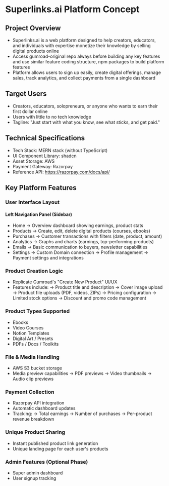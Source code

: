 # Superlinks.ai Platform Concept

## Project Overview
- Superlinks.ai is a web platform designed to help creators, educators, and individuals with expertise monetize their knowledge by selling digital products online
- Access gumroad-original repo always before building any key features and use similar feature coding structure, npm packages to build platform features
- Platform allows users to sign up easily, create digital offerings, manage sales, track analytics, and collect payments from a single dashboard

## Target Users
- Creators, educators, solopreneurs, or anyone who wants to earn their first dollar online
- Users with little to no tech knowledge
- Tagline: "Just start with what you know, see what sticks, and get paid."

## Technical Specifications
- Tech Stack: MERN stack (without TypeScript)
- UI Component Library: shadcn
- Asset Storage: AWS 
- Payment Gateway: Razorpay
- Reference API: https://razorpay.com/docs/api/

## Key Platform Features

### User Interface Layout
#### Left Navigation Panel (Sidebar)
- Home
  → Overview dashboard showing earnings, product stats
- Products
  → Create, edit, delete digital products (courses, ebooks)
- Purchases
  → Customer transactions with filters (date, product, amount)
- Analytics
  → Graphs and charts (earnings, top-performing products)
- Emails
  → Basic communication to buyers, newsletter capabilities
- Settings
  → Custom Domain connection
  → Profile management
  → Payment settings and integrations

### Product Creation Logic
- Replicate Gumroad's "Create New Product" UI/UX
- Features include:
  → Product title and description
  → Cover image upload
  → Product file uploads (PDF, videos, ZIPs)
  → Pricing configuration
  → Limited stock options
  → Discount and promo code management

### Product Types Supported
- Ebooks
- Video Courses
- Notion Templates
- Digital Art / Presets
- PDFs / Docs / Toolkits

### File & Media Handling
- AWS S3 bucket storage
- Media preview capabilities
  → PDF previews
  → Video thumbnails
  → Audio clip previews

### Payment Collection
- Razorpay API integration
- Automatic dashboard updates
- Tracking:
  → Total earnings
  → Number of purchases
  → Per-product revenue breakdown

### Unique Product Sharing
- Instant published product link generation
- Unique landing page for each user's products

### Admin Features (Optional Phase)
- Super admin dashboard
- User signup tracking
